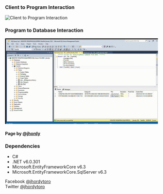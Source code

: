 ### Client to Program Interaction
<img src="https://github.com/jhordyToro/MinimalAPI_.NETef/blob/main/static/client_to_Program.gif?raw=false" alt="Client to Program Interaction">

### Program to Database Interaction
<img src="https://github.com/jhordyToro/MinimalAPI_.NETef/blob/main/static/database.gif?raw=true" alt="Program to Database Interaction">



#### Page by [@jhordy](https://github.com/jhordytoro)

### Dependencies
- C#
- .NET v6.0.301
- Microsoft.EntityFrameworkCore v6.3
- Microsoft.EntityFrameworkCore.SqlServer v6.3


Facebook [@jhordytoro](https://www.facebook.com/jhordy.toroarroyo.9)<br>
Twitter [@jhordytoro](https://twitter.com/jhordy_toro)
